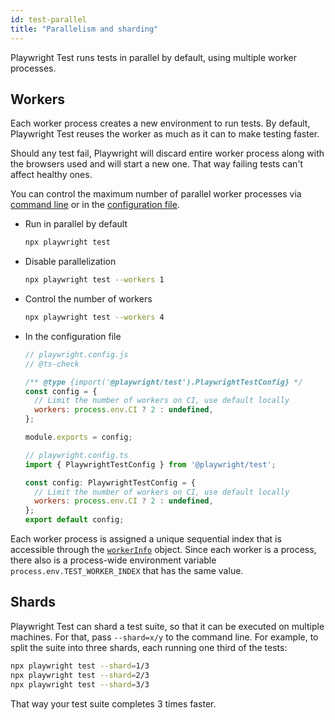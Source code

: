 ```yaml
---
id: test-parallel
title: "Parallelism and sharding"
---
```


Playwright Test runs tests in parallel by default, using multiple worker processes.

<!-- TOC -->

## Workers

Each worker process creates a new environment to run tests. By default, Playwright Test reuses the worker as much as it can to make testing faster.

Should any test fail, Playwright will discard entire worker process along with the browsers used and will start a new one. That way failing tests can't affect healthy ones.

You can control the maximum number of parallel worker processes via [command line](./test-cli.md) or in the [configuration file](./test-configuration.md).

- Run in parallel by default
  ```bash
  npx playwright test
  ```

- Disable parallelization
  ```bash
  npx playwright test --workers 1
  ```

- Control the number of workers
  ```bash
  npx playwright test --workers 4
  ```

- In the configuration file
  ```js js-flavor=js
  // playwright.config.js
  // @ts-check

  /** @type {import('@playwright/test').PlaywrightTestConfig} */
  const config = {
    // Limit the number of workers on CI, use default locally
    workers: process.env.CI ? 2 : undefined,
  };

  module.exports = config;
  ```

  ```js js-flavor=ts
  // playwright.config.ts
  import { PlaywrightTestConfig } from '@playwright/test';

  const config: PlaywrightTestConfig = {
    // Limit the number of workers on CI, use default locally
    workers: process.env.CI ? 2 : undefined,
  };
  export default config;
  ```

Each worker process is assigned a unique sequential index that is accessible through the [`workerInfo`](./test-advanced.md#workerinfo) object. Since each worker is a process, there also is a process-wide environment variable `process.env.TEST_WORKER_INDEX` that has the same value.

## Shards

Playwright Test can shard a test suite, so that it can be executed on multiple machines. For that,  pass `--shard=x/y` to the command line. For example, to split the suite into three shards, each running one third of the tests:

```bash
npx playwright test --shard=1/3
npx playwright test --shard=2/3
npx playwright test --shard=3/3
```

That way your test suite completes 3 times faster.
